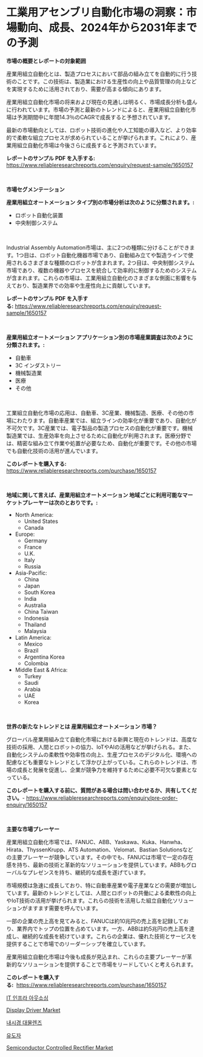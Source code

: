 <p><h1>工業用アセンブリ自動化市場の洞察：市場動向、成長、2024年から2031年までの予測</h1></p><p><strong>市場の概要とレポートの対象範囲</strong></p>
<p><p>産業用組立自動化とは、製造プロセスにおいて部品の組み立てを自動的に行う技術のことです。この技術は、製造業における生産性の向上や品質管理の向上などを実現するために活用されており、需要が高まる傾向にあります。</p><p>産業用組立自動化市場の将来および現在の見通しは明るく、市場成長分析も盛んに行われています。市場の予測と最新のトレンドによると、産業用組立自動化市場は予測期間中に年間14.3％のCAGRで成長すると予想されています。</p><p>最新の市場動向としては、ロボット技術の進化や人工知能の導入など、より効率的で柔軟な組立プロセスが求められていることが挙げられます。これにより、産業用組立自動化市場は今後さらに成長すると予測されています。</p></p>
<p><strong>レポートのサンプル PDF を入手する:</strong> <a href="https://www.reliableresearchreports.com/enquiry/request-sample/1650157">https://www.reliableresearchreports.com/enquiry/request-sample/1650157</a></p>
<p>&nbsp;</p>
<p><strong>市場セグメンテーション</strong></p>
<p><strong>産業用組立オートメーション タイプ別の市場分析は次のように分類されます。:</strong></p>
<p><ul><li>ロボット自動化装置</li><li>中央制御システム</li></ul></p>
<p>&nbsp;</p>
<p><p>Industrial Assembly Automation市場は、主に2つの種類に分けることができます。1つ目は、ロボット自動化機器市場であり、自動組み立てや製造ラインで使用されるさまざまな種類のロボットが含まれます。2つ目は、中央制御システム市場であり、複数の機器やプロセスを統合して効率的に制御するためのシステムが含まれます。これらの市場は、工業用組立自動化のさまざまな側面に影響を与えており、製造業界での効率や生産性向上に貢献しています。</p></p>
<p><strong>レポートのサンプル PDF を入手する:</strong>&nbsp;<a href="https://www.reliableresearchreports.com/enquiry/request-sample/1650157">https://www.reliableresearchreports.com/enquiry/request-sample/1650157</a></p>
<p>&nbsp;</p>
<p><strong> 産業用組立オートメーション アプリケーション別の市場産業調査は次のように分類されます。:</strong></p>
<p><ul><li>自動車</li><li>3C インダストリー</li><li>機械製造業</li><li>医療</li><li>その他</li></ul></p>
<p>&nbsp;</p>
<p><p>工業組立自動化市場の応用は、自動車、3C産業、機械製造、医療、その他の市場にわたります。自動車産業では、組立ラインの効率化が重要であり、自動化が不可欠です。3C産業では、電子製品の製造プロセスの自動化が重要です。機械製造業では、生産効率を向上させるために自動化が利用されます。医療分野では、精密な組み立て作業や処置が必要なため、自動化が重要です。その他の市場でも自動化技術の活用が進んでいます。</p></p>
<p><strong>このレポートを購入する:</strong>&nbsp; <a href="https://www.reliableresearchreports.com/purchase/1650157">https://www.reliableresearchreports.com/purchase/1650157</a></p>
<p>&nbsp;</p>
<p><strong>地域に関して言えば、産業用組立オートメーション 地域ごとに利用可能なマーケットプレーヤーは次のとおりです。:</strong></p>
<p><ul>
    <li>
        North America:
        <ul>
            <li>United States</li>
            <li>Canada</li>
        </ul>
    </li>
    <li>
        Europe:
        <ul>
            <li>Germany</li>
            <li>France</li>
            <li>U.K.</li>
            <li>Italy</li>
            <li>Russia</li>
        </ul>
    </li>
    <li>
        Asia-Pacific:
        <ul>
            <li>China</li>
            <li>Japan</li>
            <li>South Korea</li>
            <li>India</li>
            <li>Australia</li>
            <li>China Taiwan</li>
            <li>Indonesia</li>
            <li>Thailand</li>
            <li>Malaysia</li>
        </ul>
    </li>
    <li>
        Latin America:
        <ul>
            <li>Mexico</li>
            <li>Brazil</li>
            <li>Argentina Korea</li>
            <li>Colombia</li>
        </ul>
    </li>
    <li>
        Middle East & Africa:
        <ul>
            <li>Turkey</li>
            <li>Saudi</li>
            <li>Arabia</li>
            <li>UAE</li>
            <li>Korea</li>
        </ul>
    </li>
    </ul></p>
<p>&nbsp;</p>
<p><strong>世界の新たなトレンドとは 産業用組立オートメーション 市場？</strong></p>
<p><p>グローバル産業用組み立て自動化市場における新興と現在のトレンドは、高度な技術の採用、人間とロボットの協力、IoTやAIの活用などが挙げられる。また、自動化システムの柔軟性や効率性の向上、生産プロセスのデジタル化、環境への配慮なども重要なトレンドとして浮かび上がっている。これらのトレンドは、市場の成長と発展を促進し、企業が競争力を維持するために必要不可欠な要素となっている。</p></p>
<p><strong>このレポートを購入する前に、質問がある場合は問い合わせるか、共有してください。</strong>- <a href="https://www.reliableresearchreports.com/enquiry/pre-order-enquiry/1650157">https://www.reliableresearchreports.com/enquiry/pre-order-enquiry/1650157</a></p>
<p>&nbsp;</p>
<p><strong>主要な市場プレーヤー</strong></p>
<p><p>産業用組立自動化市場では、FANUC、ABB、Yaskawa、Kuka、Hanwha、Hirata、ThyssenKrupp、ATS Automation、Velomat、Bastian Solutionsなどの主要プレーヤーが競争しています。その中でも、FANUCは市場で一定の存在感を持ち、最新の技術と革新的なソリューションを提供しています。ABBもグローバルなプレゼンスを持ち、継続的な成長を遂げています。</p><p>市場規模は急速に成長しており、特に自動車産業や電子産業などの需要が増加しています。最新のトレンドとしては、人間とロボットの共働による柔軟性の向上やIoT技術の活用が挙げられます。これらの技術を活用した組立自動化ソリューションがますます需要を呼んでいます。</p><p>一部の企業の売上高を見てみると、FANUCは約10兆円の売上高を記録しており、業界内でトップの位置を占めています。一方、ABBは約5兆円の売上高を達成し、継続的な成長を続けています。これらの企業は、優れた技術とサービスを提供することで市場でのリーダーシップを確立しています。</p><p>産業用組立自動化市場は今後も成長が見込まれ、これらの主要プレーヤーが革新的なソリューションを提供することで市場をリードしていくと考えられます。</p></p>
<p><strong>このレポートを購入する:</strong>&nbsp;&nbsp;<a href="https://www.reliableresearchreports.com/purchase/1650157">https://www.reliableresearchreports.com/purchase/1650157</a></p>
<p><p><a href="https://github.com/bvubpqd5241630/Market-Research-Report-List-1/blob/main/39867459319.md">IT 인프라 아웃소싱</a></p><p><a href="https://github.com/kosella/Market-Research-Report-List-2/blob/main/display-driver-market.md">Display Driver Market</a></p><p><a href="https://medium.com/@hershelkris/%EB%82%B4%EC%8B%9C%EA%B2%BD-%EB%AA%A9%EC%A0%81-%EB%A0%8C%EC%A6%88-%EC%8B%9C%EC%9E%A5-%EB%B6%84%EC%84%9D-%EB%B0%8F-2024%EB%85%84%EB%B6%80%ED%84%B0-2031%EB%85%84%EA%B9%8C%EC%A7%80-%EC%98%88%EC%B8%A1%EB%90%9C-%ED%81%AC%EA%B8%B0-f4d4a84612fc">내시경 대물렌즈</a></p><p><a href="https://medium.com/@lowellleke20231/%EC%9D%B8%EB%8D%95%ED%84%B0-%EC%8B%9C%EC%9E%A5-%EB%B6%84%EC%84%9D-%EA%B7%B8-cagr-%EC%8B%9C%EC%9E%A5-%EC%84%B8%EB%B6%84%ED%99%94-%EB%B0%8F-%EA%B8%80%EB%A1%9C%EB%B2%8C-%EC%82%B0%EC%97%85-%EA%B0%9C%EC%9A%94-bfdb1807fdae">유도자</a></p><p><a href="https://github.com/nathandecarvalho/Market-Research-Report-List-2/blob/main/semiconductor-controlled-rectifier-market.md">Semiconductor Controlled Rectifier Market</a></p></p>